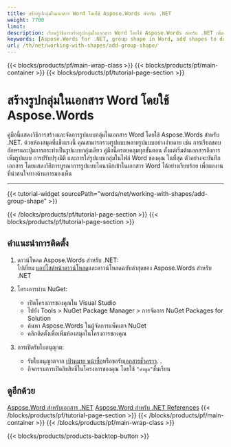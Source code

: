 ```yaml
---
title: สร้างรูปกลุ่มในเอกสาร Word โดยใช้ Aspose.Words สําหรับ .NET
weight: 7700
limit: 
description: เรียนรู้วิธีการสร้างรูปกลุ่มในเอกสาร Word โดยใช้ Aspose.Words สําหรับ .NET เพิ่มรูปแบบหลายรูปแบบ ปรับแต่งขนาด และบันทึกเอกสารของคุณได้อย่างง่ายดาย
keywords: [Aspose.Words for .NET, group shape in Word, add shapes to document, .NET Word library, create shapes in Word, Word group shapes, shape customization, .NET example]
url: /th/net/working-with-shapes/add-group-shape/
---
```

{{< blocks/products/pf/main-wrap-class >}}
{{< blocks/products/pf/main-container >}}
{{< blocks/products/pf/tutorial-page-section >}}

# สร้างรูปกลุ่มในเอกสาร Word โดยใช้ Aspose.Words

คู่มือนี้แสดงวิธีการสร้างและจัดการรูปแบบกลุ่มในเอกสาร Word โดยใช้ Aspose.Words สําหรับ .NET. ด้วยห้องสมุดที่แข็งแรงนี้ คุณสามารถรวมรูปแบบหลายรูปแบบอย่างง่ายดาย เช่น การเรียกขอบอักษรและปุ่มการกระทําเป็นรูปแบบกลุ่มเดียว คู่มือนี้ครอบคลุมทุกขั้นตอน ตั้งแต่เริ่มต้นเอกสารถึงการเพิ่มรูปแบบ การปรับปรุงมิติ และการใส่รูปแบบกลุ่มในไฟล์ Word ของคุณ ในที่สุด ตัวอย่างจะบันทึกเอกสาร โดยแสดงวิธีการบูรณาการรูปแบบไดนามิกเข้าในเอกสาร Word ได้อย่างเรียบร้อย เพื่อผลงานที่น่าสนใจทางด้านการมองเห็น  

---
{{< tutorial-widget sourcePath="words/net/working-with-shapes/add-group-shape" >}}

{{< /blocks/products/pf/tutorial-page-section >}}
{{< blocks/products/pf/tutorial-page-section >}}
## คําแนะนําการติดตั้ง  

1. ดาวน์โหลด Aspose.Words สําหรับ .NET:  
   ไปเยี่ยม [แอปโสต์หน้าดาวน์โหลด](https://releases.aspose.com/words/net/)และดาวน์โหลดฉบับล่าสุดของ Aspose.Words สําหรับ .NET

2. โครงการผ่าน NuGet:  
   * เปิดโครงการของคุณใน Visual Studio  
   * ไปยัง Tools > NuGet Package Manager > การจัดการ NuGet Packages for Solution  
   * ค้นหา Aspose.Words ในผู้จัดการแพ็คเกจ NuGet  
   * คลิกติดตั้งเพื่อเพิ่มห้องสมุดในโครงการของคุณ

3. การเปิดรับใบอนุญาต:  
   * รับใบอนุญาตจาก [เป้าหมาย หน้าซื้อ](https://purchase.aspose.com/buy)หรือขอรับ[เอกสารชั่วคราว](https://purchase.aspose.com/temporary-license/). .  
   * กิจกรรมการเปิดลิขสิทธิ์ในโครงการของคุณ โดยใช้ `"คําพูด"`ชั้นเรียน

## ดูอีกด้วย
[Aspose.Word สําหรับเอกสาร .NET](https://docs.aspose.com/words/net/)
[Aspose.Word สําหรับ .NET References](https://reference.aspose.com/words/net/)
{{< /blocks/products/pf/tutorial-page-section >}}
{{< /blocks/products/pf/main-container >}}
{{< /blocks/products/pf/main-wrap-class >}}

{{< blocks/products/products-backtop-button >}}
